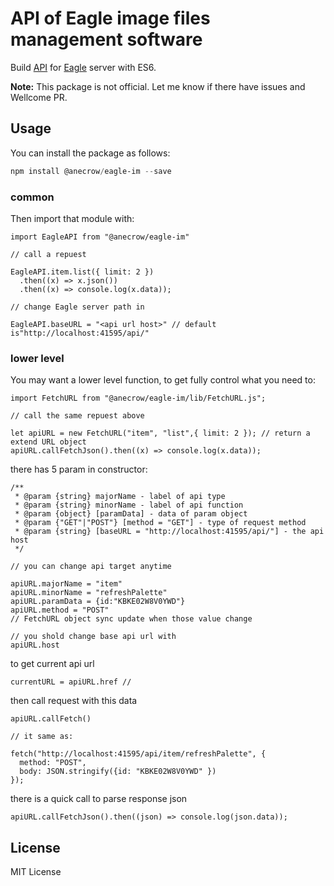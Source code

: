 # API of **Eagle** image files management software

Build [API](https://api.eagle.cool/) for [Eagle](https://eagle.cool/) server with ES6.

**Note:** This package is not official. Let me know if there have issues and Wellcome PR.

## Usage

You can install the package as follows:

```Powershell
npm install @anecrow/eagle-im --save
```

### common

Then import that module with:

```ES6
import EagleAPI from "@anecrow/eagle-im"

// call a repuest

EagleAPI.item.list({ limit: 2 })
  .then((x) => x.json())
  .then((x) => console.log(x.data));

// change Eagle server path in

EagleAPI.baseURL = "<api url host>" // default is"http://localhost:41595/api/"
```

### lower level

You may want a lower level function, to get fully control what you need to:

```ES6
import FetchURL from "@anecrow/eagle-im/lib/FetchURL.js";

// call the same repuest above

let apiURL = new FetchURL("item", "list",{ limit: 2 }); // return a extend URL object
apiURL.callFetchJson().then((x) => console.log(x.data));
```

there has 5 param in constructor:

```ES6
/**
 * @param {string} majorName - label of api type
 * @param {string} minorName - label of api function
 * @param {object} [paramData] - data of param object
 * @param {"GET"|"POST"} [method = "GET"] - type of request method
 * @param {string} [baseURL = "http://localhost:41595/api/"] - the api host
 */

// you can change api target anytime

apiURL.majorName = "item"
apiURL.minorName = "refreshPalette"
apiURL.paramData = {id:"KBKE02W8V0YWD"}
apiURL.method = "POST"
// FetchURL object sync update when those value change

// you shold change base api url with
apiURL.host
```

to get current api url

```ES6
currentURL = apiURL.href // 
```

then call request with this data

```ES6
apiURL.callFetch()

// it same as:

fetch("http://localhost:41595/api/item/refreshPalette", {
  method: "POST",
  body: JSON.stringify({id: "KBKE02W8V0YWD" })
});
```

there is a quick call to parse response json

```ES6
apiURL.callFetchJson().then((json) => console.log(json.data));
```

## License

MIT License

